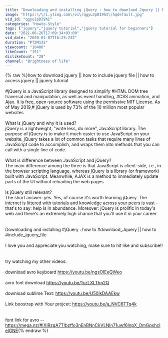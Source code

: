 ```yaml
---
title: "Downloading and installing jQuery : how to downlaod Jquery || how to include jquery file"
image: "https:\/\/i.ytimg.com\/vi\/qgyuJpDI9hI\/hqdefault.jpg"
vid_id: "qgyuJpDI9hI"
categories: "Howto-Style"
tags: ["jquery","jquery tutorial","jquery tutorial for beginners"]
date: "2021-06-26T17:09:34+03:00"
vid_date: "2020-01-07T16:25:23Z"
duration: "PT3M13S"
viewcount: "10400"
likeCount: "151"
dislikeCount: "28"
channel: "Brightness of life"
---
```

{% raw %}how to download jquery || how to include jquery file || how to access jquery || jquery tutorial<br /><br />#jQuery is a JavaScript library designed to simplify #HTML DOM tree traversal and manipulation, as well as event handling, #CSS animation, and Ajax. It is free, open-source software using the permissive MIT License. As of May 2019,# jQuery is used by 73% of the 10 million most popular websites<br /><br />What is jQuery and why it is used?<br />jQuery is a lightweight, &quot;write less, do more&quot;, JavaScript library. The purpose of jQuery is to make it much easier to use JavaScript on your website. jQuery takes a lot of common tasks that require many lines of JavaScript code to accomplish, and wraps them into methods that you can call with a single line of code.<br /><br />What is difference between JavaScript and jQuery?<br />The main difference among the three is that JavaScript is client-side, i.e., in the browser scripting language, whereas jQuery is a library (or framework) built with JavaScript. Meanwhile, AJAX is a method to immediately update parts of the UI without reloading the web pages<br /><br />Is jQuery still relevant?<br />The short answer: yes. Yes, of course it's worth learning jQuery. The internet is littered with tutorials and knowledge across your peers is vast - that's to say: help is in abundance. Moreover: jQuery is prolific in today's web and there's an extremely high chance that you'll use it in your career<br /><br /><br />Downloading and installing #jQuery : how to #downlaod_Jquery || how to #include_jquery_file <br /><br />I love you and appreciate you watching, make sure to hit like and subscribe!! <br /><br /><br />try watching my other videos:<br /><br />download avro keyboard     <a rel="nofollow" target="blank" href="https://youtu.be/ngsOIEeQWeo">https://youtu.be/ngsOIEeQWeo</a>     <br /><br />avro font download    <a rel="nofollow" target="blank" href="https://youtu.be/1czLXLThn2Q">https://youtu.be/1czLXLThn2Q</a><br /><br />download sublime Text:  <a rel="nofollow" target="blank" href="https://youtu.be/U50ikDAAEkw">https://youtu.be/U50ikDAAEkw</a><br /><br />Link boostrap with Your projcet:  <a rel="nofollow" target="blank" href="https://youtu.be/a_NVC6TTq4k">https://youtu.be/a_NVC6TTq4k</a><br /><br /><br />font link for avro --  <a rel="nofollow" target="blank" href="https://mega.nz/#!XiRzgA7T!bzffo3nEnBNnCkVLNIn71uwf6lnpX_OmGpshcIelGNE">https://mega.nz/#!XiRzgA7T!bzffo3nEnBNnCkVLNIn71uwf6lnpX_OmGpshcIelGNE</a>{% endraw %}
